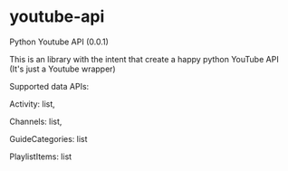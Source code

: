youtube-api
===========

Python Youtube API (0.0.1)


This is an library with the intent that create a happy python YouTube API (It's just a Youtube wrapper)

Supported data APIs:

Activity: list,

Channels: list,

GuideCategories: list

PlaylistItems: list